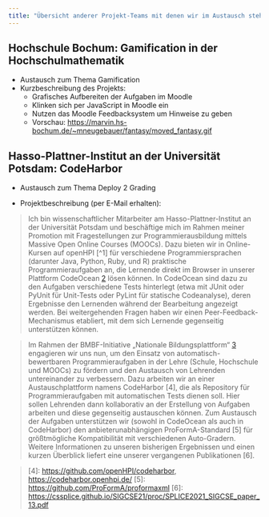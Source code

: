 ```yaml
---
title: "Übersicht anderer Projekt-Teams mit denen wir im Austausch stehen"
---
```


## Hochschule Bochum: Gamification in der Hochschulmathematik

*   Austausch zum Thema Gamification 
*   Kurzbeschreibung des Projekts: 
    *   Grafisches Aufbereiten der Aufgaben im Moodle
    *   Klinken sich per JavaScript in Moodle ein
    *   Nutzen das Moodle Feedbacksystem um Hinweise zu geben
    *   Vorschau: https://marvin.hs-bochum.de/~mneugebauer/fantasy/moved_fantasy.gif

 ## Hasso-Plattner-Institut an der Universität Potsdam: CodeHarbor

*   Austausch zum Thema Deploy 2 Grading

*   Projektbeschreibung (per E-Mail erhalten):  

> Ich bin wissenschaftlicher Mitarbeiter am Hasso-Plattner-Institut an der Universität Potsdam und beschäftige mich im Rahmen meiner Promotion mit Fragestellungen zur Programmierausbildung mittels Massive Open Online Courses (MOOCs). Dazu bieten wir in Online-Kursen auf openHPI [^1] für verschiedene Programmiersprachen (darunter Java, Python, Ruby, und R) praktische Programmieraufgaben an, die Lernende direkt im Browser in unserer Plattform CodeOcean [2] lösen können. In CodeOcean sind dazu zu den Aufgaben verschiedene Tests hinterlegt (etwa mit JUnit oder PyUnit für Unit-Tests oder PyLint für statische Codeanalyse), deren Ergebnisse den Lernenden während der Bearbeitung angezeigt werden. Bei weitergehenden Fragen haben wir einen Peer-Feedback-Mechanismus etabliert, mit dem sich Lernende gegenseitig unterstützen können.

> Im Rahmen der BMBF-Initiative „Nationale Bildungsplattform“ [3] engagieren wir uns nun, um den Einsatz von automatisch-bewertbaren Programmieraufgaben in der Lehre (Schule, Hochschule und MOOCs) zu fördern und den Austausch von Lehrenden untereinander zu verbessern. Dazu arbeiten wir an einer Austauschplattform namens CodeHarbor [4], die als Repository für Programmieraufgaben mit automatischen Tests dienen soll. Hier sollen Lehrenden dann kollaborativ an der Erstellung von Aufgaben arbeiten und diese gegenseitig austauschen können. Zum Austausch der Aufgaben unterstützen wir (sowohl in CodeOcean als auch in CodeHarbor) den anbieterunabhängigen ProFormA-Standard [5] für größtmögliche Kompatibilität mit verschiedenen Auto-Gradern. Weitere Informationen zu unseren bisherigen Ergebnissen und einen kurzen Überblick liefert eine unserer vergangenen Publikationen [6].

[1]: https://open.hpi.de/
> [2]: https://github.com/openHPI/codeocean
> [3]: https://bildungsraum.de/
> [4]: https://github.com/openHPI/codeharbor, https://codeharbor.openhpi.de/
> [5]: https://github.com/ProFormA/proformaxml
> [6]: https://cssplice.github.io/SIGCSE21/proc/SPLICE2021_SIGCSE_paper_13.pdf
